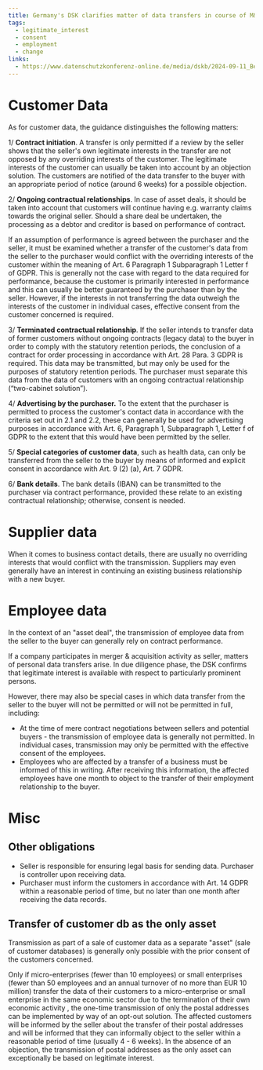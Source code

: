 ```yaml
---
title: Germany's DSK clarifies matter of data transfers in course of M&A activity
tags:
  - legitimate_interest
  - consent
  - employment
  - change
links:
  - https://www.datenschutzkonferenz-online.de/media/dskb/2024-09-11_Beschluss%20DSK_%20Asset_Deals.pdf
---
```

# Customer Data
As for customer data, the guidance distinguishes the following matters:

1/ **Contract initiation**. A transfer is only permitted if a review by the seller shows that the seller's own legitimate interests in the transfer are not opposed by any overriding interests of the customer. The legitimate interests of the customer can usually be taken into account by an objection solution. The customers are notified of the data transfer to the buyer with an appropriate period of notice (around 6 weeks) for a possible objection.

2/ **Ongoing contractual relationships**. In case of asset deals, it should be taken into account that customers will continue having e.g. warranty claims towards the original seller. Should a share deal be undertaken, the processing as a debtor and creditor is based on performance of contract.

If an assumption of performance is agreed between the purchaser and the seller, it must be examined whether a transfer of the customer's data from the seller to the purchaser would conflict with the overriding interests of the customer within the meaning of Art. 6 Paragraph 1 Subparagraph 1 Letter f of GDPR. This is generally not the case with regard to the data required for performance, because the customer is primarily interested in performance and this can usually be better guaranteed by the purchaser than by the seller. However, if the interests in not transferring the data outweigh the interests of the customer in individual cases, effective consent from the customer concerned is required.

3/ **Terminated contractual relationship**. If the seller intends to transfer data of former customers without ongoing contracts (legacy data) to the buyer in order to comply with the statutory retention periods, the conclusion of a contract for order processing in accordance with Art. 28 Para. 3 GDPR is required. This data may be transmitted, but may only be used for the purposes of statutory retention periods. The purchaser must separate this data from the data of customers with an ongoing contractual relationship (“two-cabinet solution”).

4/ **Advertising by the purchaser.** To the extent that the purchaser is permitted to process the customer's contact data in accordance with the criteria set out in 2.1 and 2.2, these can generally be used for advertising purposes in accordance with Art. 6, Paragraph 1, Subparagraph 1, Letter f of GDPR to the extent that this would have been permitted by the seller.

5/ **Special categories of customer data**, such as health data, can only be transferred from the seller to the buyer by means of informed and explicit consent in accordance with Art. 9 (2) (a), Art. 7 GDPR.

6/ **Bank details**. The bank details (IBAN) can be transmitted to the purchaser via contract performance, provided these relate to an existing contractual relationship; otherwise, consent is needed. 

# Supplier data
When it comes to business contact details, there are usually no overriding interests that would conflict with the transmission. Suppliers may even generally have an interest in continuing an existing business relationship with a new buyer.

# Employee data
In the context of an "asset deal", the transmission of employee data from the seller to the buyer can generally rely on contract performance.

If a company participates in merger & acquisition activity as seller, matters of personal data transfers arise. In due diligence phase, the DSK confirms that legitimate interest is available with respect to particularly prominent persons. 

However, there may also be special cases in which data transfer from the seller to the buyer will not be permitted or will not be permitted in full, including:
- At the time of mere contract negotiations between sellers and potential buyers - the transmission of employee data is generally not permitted. In individual cases, transmission may only be permitted with the effective consent of the employees.
- Employees who are affected by a transfer of a business must be informed of this in writing. After receiving this information, the affected employees have one month to object to the transfer of their employment relationship to the buyer.

# Misc
## Other obligations
- Seller is responsible for ensuring legal basis for sending data. Purchaser is controller upon receiving data.
- Purchaser must inform the customers in accordance with Art. 14 GDPR within a reasonable period of time, but no later than one month after receiving the data records.
## Transfer of customer db as the only asset
Transmission as part of a sale of customer data as a separate "asset" (sale of customer databases) is generally only possible with the prior consent of the customers concerned. 

Only if micro-enterprises (fewer than 10 employees) or small enterprises (fewer than 50 employees and an annual turnover of no more than EUR 10 million) transfer the data of their customers to a micro-enterprise or small enterprise in the same economic sector due to the termination of their own economic activity , the one-time transmission of only the postal addresses can be implemented by way of an opt-out solution. The affected customers will be informed by the seller about the transfer of their postal addresses and will be informed that they can informally object to the seller within a reasonable period of time (usually 4 - 6 weeks). In the absence of an objection, the transmission of postal addresses as the only asset can exceptionally be based on legitimate interest.